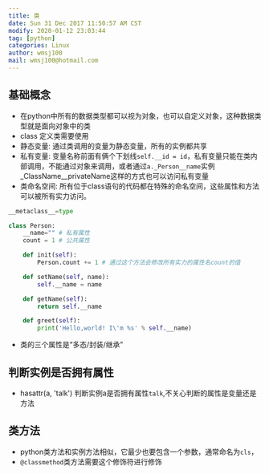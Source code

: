 ```yaml
---
title: 类
date: Sun 31 Dec 2017 11:50:57 AM CST
modify: 2020-01-12 23:03:44 
tag: [python]
categories: Linux
author: wmsj100
mail: wmsj100@hotmail.com
---
```


## 基础概念

- 在python中所有的数据类型都可以视为对象，也可以自定义对象，这种数据类型就是面向对象中的类
- class 定义类需要使用
- 静态变量: 通过类调用的变量为静态变量，所有的实例都共享
- 私有变量: 变量名称前面有俩个下划线`self.__id = id`，私有变量只能在类内部调用，不能通过对象来调用，或者通过`a._Person__name`实例_ClassName__privateName这样的方式也可以访问私有变量
- 类命名空间: 所有位于class语句的代码都在特殊的命名空间，这些属性和方法可以被所有实力访问。

```python
__metaclass__=type

class Person:
    __name="" # 私有属性
    count = 1 # 公共属性

    def init(self):
        Person.count += 1 # 通过这个方法会修改所有实力的属性名count的值

    def setName(self, name):
        self.__name = name

    def getName(self):
        return self.__name

    def greet(self):
        print('Hello,world! I\'m %s' % self.__name)
```

- 类的三个属性是“多态/封装/继承”

## 判断实例是否拥有属性

- hasattr(a, 'talk') 判断实例a是否拥有属性`talk`,不关心判断的属性是变量还是方法

## 类方法

- python类方法和实例方法相似，它最少也要包含一个参数，通常命名为`cls`，
- `@classmethod`类方法需要这个修饰符进行修饰
